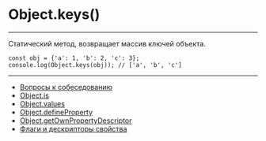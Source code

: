 # Object.keys()
____

Статический метод, возвращает массив ключей объекта.

```
const obj = {'a': 1, 'b': 2, 'c': 3};
console.log(Object.keys(obj)); // ['a', 'b', 'c']
```
____
- [Вопросы к собеседованию](../../README.md)
- [Object.is](./Object.is.md)
- [Object.values](./Object.values.md)
- [Object.defineProperty](./Object.defineProperty.md)
- [Object.getOwnPropertyDescriptor](./Object.getOwnPropertyDescriptor.md)
- [Флаги и дескрипторы свойства](./flagsAndDescriptors.md)